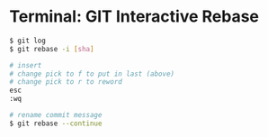 # Terminal: GIT Interactive Rebase

```bash
$ git log
$ git rebase -i [sha]

# insert
# change pick to f to put in last (above)
# change pick to r to reword
esc
:wq

# rename commit message
$ git rebase --continue
```

